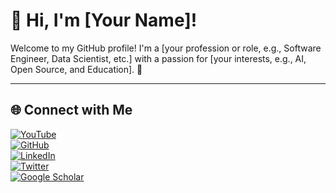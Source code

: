 
# 👋 Hi, I'm [Your Name]!

Welcome to my GitHub profile! I'm a [your profession or role, e.g., Software Engineer, Data Scientist, etc.] with a passion for [your interests, e.g., AI, Open Source, and Education]. 🌟

---

## 🌐 Connect with Me

[![YouTube](https://img.shields.io/badge/YouTube-%23FF0000.svg?style=for-the-badge&logo=youtube&logoColor=white)](https://youtube.com/[your-channel])  
[![GitHub](https://img.shields.io/badge/GitHub-%23121011.svg?style=for-the-badge&logo=github&logoColor=white)](https://github.com/[your-username])  
[![LinkedIn](https://img.shields.io/badge/LinkedIn-%230077B5.svg?style=for-the-badge&logo=linkedin&logoColor=white)](https://linkedin.com/in/[your-linkedin-profile])  
[![Twitter](https://img.shields.io/badge/Twitter-%231DA1F2.svg?style=for-the-badge&logo=twitter&logoColor=white)](https://twitter.com/[your-twitter-handle])  
[![Google Scholar](https://img.shields.io/badge/Google%20Scholar-4285F4?style=for-the-badge&logo=google-scholar&logoColor=white)](https://scholar.google.com/citations?user=[your-scholar-id])  
